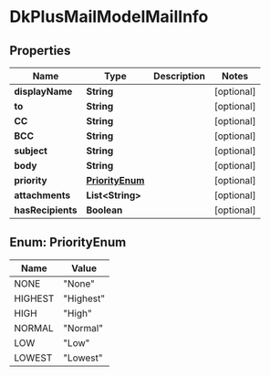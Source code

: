 
# DkPlusMailModelMailInfo

## Properties
Name | Type | Description | Notes
------------ | ------------- | ------------- | -------------
**displayName** | **String** |  |  [optional]
**to** | **String** |  |  [optional]
**CC** | **String** |  |  [optional]
**BCC** | **String** |  |  [optional]
**subject** | **String** |  |  [optional]
**body** | **String** |  |  [optional]
**priority** | [**PriorityEnum**](#PriorityEnum) |  |  [optional]
**attachments** | **List&lt;String&gt;** |  |  [optional]
**hasRecipients** | **Boolean** |  |  [optional]


<a name="PriorityEnum"></a>
## Enum: PriorityEnum
Name | Value
---- | -----
NONE | &quot;None&quot;
HIGHEST | &quot;Highest&quot;
HIGH | &quot;High&quot;
NORMAL | &quot;Normal&quot;
LOW | &quot;Low&quot;
LOWEST | &quot;Lowest&quot;



